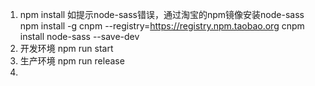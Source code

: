 ﻿1. npm install
如提示node-sass错误，通过淘宝的npm镜像安装node-sass
npm install -g cnpm --registry=https://registry.npm.taobao.org
cnpm install node-sass --save-dev
2. 开发环境 npm run start
3. 生产环境 npm run release
2.